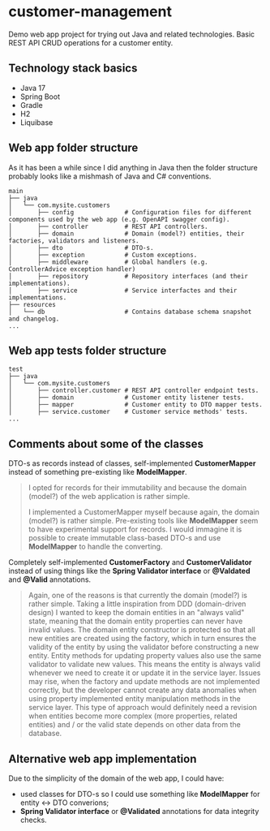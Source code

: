 # customer-management
Demo web app project for trying out Java and related technologies.
Basic REST API CRUD operations for a customer entity.

## Technology stack basics

* Java 17
* Spring Boot
* Gradle
* H2 
* Liquibase

## Web app folder structure
As it has been a while since I did anything in Java then the folder structure probably looks like a mishmash of Java and C# conventions.

	main
	├── java
	│   └── com.mysite.customers
	│		├── config				# Configuration files for different components used by the web app (e.g. OpenAPI swagger config).
	│		├── controller			# REST API controllers.
	│		├── domain				# Domain (model?) entities, their factories, validators and listeners.
	│		├── dto					# DTO-s.
	│		├── exception			# Custom exceptions.
	│		├── middleware			# Global handlers (e.g. ControllerAdvice exception handler)
	│		├── repository			# Repository interfaces (and their implementations).
	│		├── service				# Service interfactes and their implementations.
	├── resources 
	│   └── db						# Contains database schema snapshot and changelog.
    ...
	
## Web app tests folder structure

	test
	├── java
	│   └── com.mysite.customers
	│		├── controller.customer	# REST API controller endpoint tests.
	│		├── domain				# Customer entity listener tests.
	│		├── mapper				# Customer entity to DTO mapper tests.
	│		├── service.customer	# Customer service methods' tests.
	...
			
## Comments about some of the classes
DTO-s as records instead of classes, self-implemented **CustomerMapper** instead of something pre-existing like **ModelMapper**.

> I opted for records for their immutability and because the domain (model?) of the web application is rather simple.
>
> I implemented a CustomerMapper myself because again, the domain (model?) is rather simple. Pre-existing tools like **ModelMapper** seem to have experimental support for records. I would immagine it is possible to create immutable class-based DTO-s and use **ModelMapper** to handle the converting.

Completely self-implemented **CustomerFactory** and **CustomerValidator** instead of using things like the **Spring Validator interface** or **@Valdated** and **@Valid** annotations.

> Again, one of the reasons is that currently the domain (model?) is rather simple.
> Taking a little inspiration from DDD (domain-driven design) I wanted to keep the domain entities in an "always valid" state, meaning that the domain entity properties can never have invalid values.
> The domain entity constructor is protected so that all new entities are created using the factory, which in turn ensures the validity of the entity by using the validator before constructing a new entity.
> Entity methods for updating property values also use the same validator to validate new values.
> This means the entity is always valid whenever we need to create it or update it in the service layer. Issues may rise, when the factory and update methods are not implemented correctly, but the developer cannot create any data anomalies when using property implemented entity manipulation methods in the service layer.
> This type of approach would definitely need a revision when entities become more complex (more properties, related entities) and / or the valid state depends on other data from the database.

## Alternative web app implementation
Due to the simplicity of the domain of the web app, I could have:
* used classes for DTO-s so I could use something like **ModelMapper** for entity <-> DTO converions;
* **Spring Validator interface** or **@Validated** annotations for data integrity checks.
